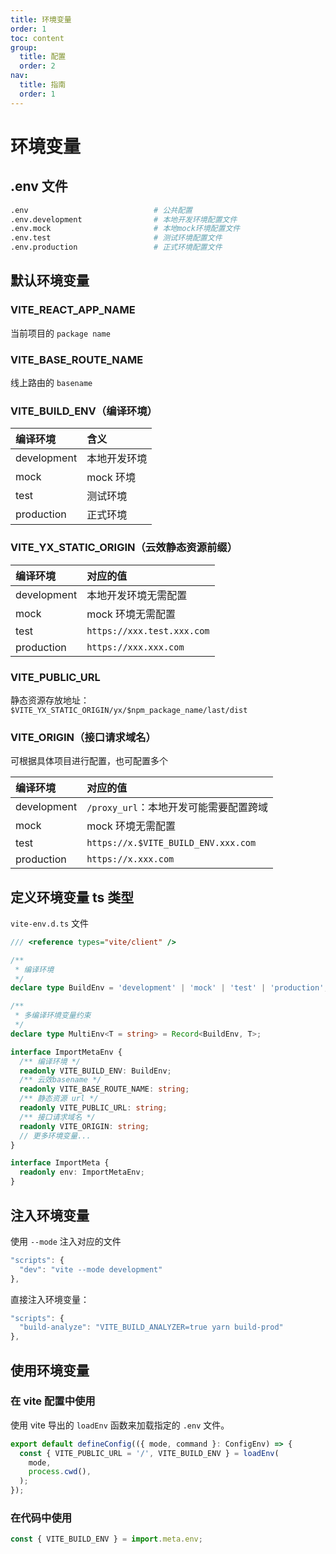 ```yaml
---
title: 环境变量
order: 1
toc: content
group:
  title: 配置
  order: 2
nav:
  title: 指南
  order: 1
---
```


# 环境变量

## .env 文件

```bash
.env                            # 公共配置
.env.development                # 本地开发环境配置文件
.env.mock                       # 本地mock环境配置文件
.env.test                       # 测试环境配置文件
.env.production                 # 正式环境配置文件
```

## 默认环境变量

### VITE_REACT_APP_NAME

当前项目的 `package name`

### VITE_BASE_ROUTE_NAME

线上路由的 `basename`

### VITE_BUILD_ENV（编译环境）

| 编译环境    | 含义         |
| :---------- | :----------- |
| development | 本地开发环境 |
| mock        | mock 环境    |
| test        | 测试环境     |
| production  | 正式环境     |

### VITE_YX_STATIC_ORIGIN（云效静态资源前缀）

| 编译环境    | 对应的值                            |
| :---------- | :---------------------------------- |
| development | 本地开发环境无需配置                |
| mock        | mock 环境无需配置                   |
| test        | `https://xxx.test.xxx.com` |
| production  | `https://xxx.xxx.com`              |

### VITE_PUBLIC_URL

静态资源存放地址：`$VITE_YX_STATIC_ORIGIN/yx/$npm_package_name/last/dist`

### VITE_ORIGIN（接口请求域名）

可根据具体项目进行配置，也可配置多个

| 编译环境    | 对应的值                                   |
| :---------- | :----------------------------------------- |
| development | `/proxy_url`：本地开发可能需要配置跨域 |
| mock        | mock 环境无需配置                          |
| test        | `https://x.$VITE_BUILD_ENV.xxx.com`  |
| production  | `https://x.xxx.com`                  |

## 定义环境变量 ts 类型

`vite-env.d.ts` 文件

```ts | pure
/// <reference types="vite/client" />

/**
 * 编译环境
 */
declare type BuildEnv = 'development' | 'mock' | 'test' | 'production';

/**
 * 多编译环境变量约束
 */
declare type MultiEnv<T = string> = Record<BuildEnv, T>;

interface ImportMetaEnv {
  /** 编译环境 */
  readonly VITE_BUILD_ENV: BuildEnv;
  /** 云效basename */
  readonly VITE_BASE_ROUTE_NAME: string;
  /** 静态资源 url */
  readonly VITE_PUBLIC_URL: string;
  /** 接口请求域名 */
  readonly VITE_ORIGIN: string;
  // 更多环境变量...
}

interface ImportMeta {
  readonly env: ImportMetaEnv;
}
```

## 注入环境变量

使用 `--mode` 注入对应的文件

```js
"scripts": {
  "dev": "vite --mode development"
},
```

直接注入环境变量：

```js
"scripts": {
  "build-analyze": "VITE_BUILD_ANALYZER=true yarn build-prod"
},
```

## 使用环境变量

### 在 vite 配置中使用

使用 vite 导出的 `loadEnv` 函数来加载指定的 `.env` 文件。

```js
export default defineConfig(({ mode, command }: ConfigEnv) => {
  const { VITE_PUBLIC_URL = '/', VITE_BUILD_ENV } = loadEnv(
    mode,
    process.cwd(),
  );
});
```

### 在代码中使用

```js
const { VITE_BUILD_ENV } = import.meta.env;
```
